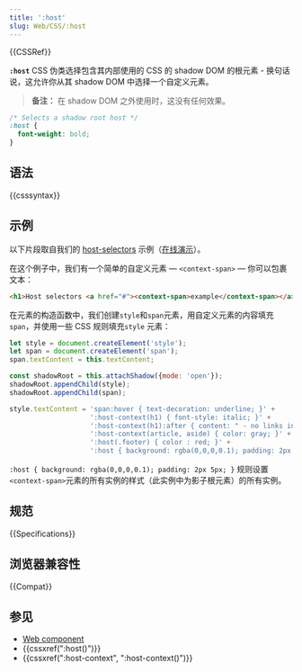 ```yaml
---
title: ':host'
slug: Web/CSS/:host
---
```


{{CSSRef}}

**`:host`** CSS 伪类选择包含其内部使用的 CSS 的 shadow DOM 的根元素 - 换句话说，这允许你从其 shadow DOM 中选择一个自定义元素。

> **备注：** 在 shadow DOM 之外使用时，这没有任何效果。

```css
/* Selects a shadow root host */
:host {
  font-weight: bold;
}
```

## 语法

{{csssyntax}}

## 示例

以下片段取自我们的 [host-selectors](https://github.com/mdn/web-components-examples/tree/master/host-selectors) 示例（[在线演示](https://mdn.github.io/web-components-examples/host-selectors/)）。

在这个例子中，我们有一个简单的自定义元素 — `<context-span>` — 你可以包裹文本：

```html
<h1>Host selectors <a href="#"><context-span>example</context-span></a></h1>
```

在元素的构造函数中，我们创建`style`和`span`元素，用自定义元素的内容填充`span`，并使用一些 CSS 规则填充`style` 元素：

```js
let style = document.createElement('style');
let span = document.createElement('span');
span.textContent = this.textContent;

const shadowRoot = this.attachShadow({mode: 'open'});
shadowRoot.appendChild(style);
shadowRoot.appendChild(span);

style.textContent = 'span:hover { text-decoration: underline; }' +
                    ':host-context(h1) { font-style: italic; }' +
                    ':host-context(h1):after { content: " - no links in headers!" }' +
                    ':host-context(article, aside) { color: gray; }' +
                    ':host(.footer) { color : red; }' +
                    ':host { background: rgba(0,0,0,0.1); padding: 2px 5px; }';
```

`:host { background: rgba(0,0,0,0.1); padding: 2px 5px; }` 规则设置`<context-span>`元素的所有实例的样式（此实例中为影子根元素）的所有实例。

## 规范

{{Specifications}}

## 浏览器兼容性

{{Compat}}

## 参见

- [Web component](/zh-CN/docs/Web/API/Web_components)
- {{cssxref(":host()")}}
- {{cssxref(":host-context", ":host-context()")}}
